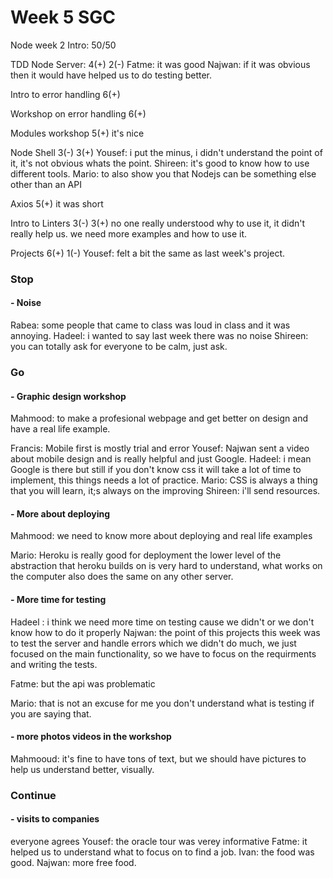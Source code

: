 # Week 5 SGC

Node week 2 Intro: 50/50

TDD Node Server: 4(+) 2(-)
Fatme: it was good
Najwan: if it was obvious then it would have helped us to do testing better.

Intro to error handling 6(+)

Workshop on error handling 6(+)

Modules workshop 5(+)
it's nice 

Node Shell 3(-) 3(+)
Yousef: i put the minus, i didn't understand the point of it, it's not obvious whats the point.
Shireen: it's good to know how to use different tools.
Mario: to also show you that Nodejs can be something else other than an API 

Axios 5(+)
it was short

Intro to Linters 3(-) 3(+)
no one really understood why to use it, it didn't really help us.
we need more examples and how to use it.

Projects 6(+) 1(-)
Yousef: felt a bit the same as last week's project.



### Stop

#### - Noise 

Rabea: some people that came to class was loud in class and it was annoying.
Hadeel: i wanted to say last week there was no noise 
Shireen: you can totally ask for everyone to be calm, just ask.


### Go

#### - Graphic design workshop
Mahmood: to make a profesional webpage and get better on design and have a real life example.
 
Francis: Mobile first is mostly trial and error
Yousef: Najwan sent a video about mobile design and is really helpful and just Google.
Hadeel: i mean Google is there but still if you don't know css it will take a lot of time to implement, this things needs  a lot of practice.
Mario: CSS is always a thing that you will learn, it;s always on the improving
Shireen: i'll send resources.


#### - More about deploying
Mahmood: we need to know more about deploying and real life examples

Mario: Heroku is really good for deployment the lower level of the abstraction that heroku builds on is very hard to understand, what works on the computer also does the same on any other server.



#### - More time for testing
Hadeel : i think we need more time on testing cause we didn't or we don't know how to do it properly
Najwan: the point of this projects this week was to test the server and handle errors which we didn't do much, we just focused on the main functionality, so we have to focus on the requirments and writing the tests.

Fatme: but the api was problematic

Mario: that is not an excuse for me you don't understand what is testing if you are saying that.

#### - more photos videos in the workshop
Mahmooud: it's fine to have tons of text, but we should have pictures to help us understand better, visually.


### Continue
#### - visits to companies
everyone agrees
Yousef: the oracle tour was verey informative
Fatme: it helped us to understand what to focus on to find a job.
Ivan: the food was good.
Najwan: more free food.
